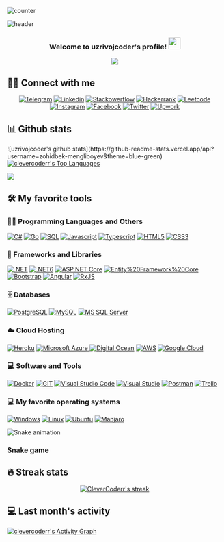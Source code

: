 ![counter](https://en7ebf2hjrsnb2t.m.pipedream.net)
<!-- MORE https://github.com/alexandresanlim/Badges4-README.md-Profile -->
![header](https://capsule-render.vercel.app/api?type=waving&height=220&text=Mengliboyev%20Zohidbek%20Abduqodir%20o'g'li&desc=Full%20Stack%20.NET%20Developer%20&animation=fadeIn&fontSize=20&fontAlign=75&fontAlignY=38&descAlign=85&color=d0b0ff)


<h3 align="center">
    Welcome to uzrivojcoder's profile!
    <img src="https://media.giphy.com/media/hvRJCLFzcasrR4ia7z/giphy.gif" width="28">
</h3>

<!--ANIMATED WELCOME TEXT -->
<p align="center">
    <a href="https://github.com/CleverCoder/readme-typing-svg">
        <img
                src="https://readme-typing-svg.herokuapp.com/?lines=DotNet%20Engineer%20Developer;More%20than%20a%20year%20of%20experience;Always%20learning%20new%20things;%20A%20Self-confidence%20and%20self-motivated&center=true&width=380&height=45"></a>
</p>


## 🙋‍♂️ Connect with me

<!-- Badges template - https://github.com/zohidbek-mengliboyev -->
<p align="center">
    <a href="https://t.me/zohidbek_mengliboyev">
        <img alt="Telegram"
             src="https://img.shields.io/badge/Telegram-2CA5E0?style=for-the-badge&logo=telegram&logoColor=white"></a>
    <a href="https://www.linkedin.com/in/zohidbek-mengliboyev/">
        <img alt="Linkedin"
             src="https://img.shields.io/badge/LinkedIn-0077B5?style=for-the-badge&logo=linkedin&logoColor=white"></a>
    <a href="https://stackoverflow.com/users/19146851/zohidbek-mengliboyev">
        <img alt="Stackowerflow"
             src="https://img.shields.io/badge/Stack_Overflow-FE7A16?style=for-the-badge&logo=stack-overflow&logoColor=white"></a>
     <a href="https://www.hackerrank.com/uzrivojcoder">
        <img alt="Hackerrank"
             src="https://img.shields.io/badge/-Hackerrank-2EC866?style=for-the-badge&logo=HackerRank&logoColor=white"></a>
    <a href="https://leetcode.com/uzrivojcoder/">
        <img alt="Leetcode"
             src="https://img.shields.io/badge/-LeetCode-FFA116?style=for-the-badge&logo=LeetCode&logoColor=black"></a>
    <a href="https://www.instagram.com/zohidbek_mengliboyev/">
        <img alt="Instagram"
             src="https://img.shields.io/badge/Instagram-E4405F?style=for-the-badge&logo=instagram&logoColor=white"></a>
    <a href="https://www.facebook.com/profile.php?id=100070109226282">
        <img alt="Facebook"
             src="https://img.shields.io/badge/Facebook-1877F2?style=for-the-badge&logo=facebook&logoColor=white"></a>
    <a href="https://twitter.com/uzrivojcoder">
        <img alt="Twitter"
             src="https://img.shields.io/badge/Twitter-1DA1F2?style=for-the-badge&logo=twitter&logoColor=white"></a>
    <a href="https://www.upwork.com/freelancers/~015a2a3630b59b5642">
        <img alt="Upwork"
             src="https://img.shields.io/badge/UpWork-6FDA44?style=for-the-badge&logo=Upwork&logoColor=white"></a>      
</p>

## 📊 Github stats
<p>
    ![uzrivojcoder's github stats](https://github-readme-stats.vercel.app/api?username=zohidbek-mengliboyev&theme=blue-green)
  <a align="center" href="https://denvercoder1-github-readme-stats.vercel.app/api/top-langs/?username=clevercoderr&langs_count=8&layout=compact&theme=react&hide_border=true&bg_color=1F222E&title_color=F85D7F&icon_color=F8D866">
    <img alt="clevercoderr's Top Languages" src="https://denvercoder1-github-readme-stats.vercel.app/api/top-langs/?username=clevercoderr&langs_count=8&layout=compact&theme=react&hide_border=true&bg_color=1F222E&title_color=F85D7F&icon_color=F8D866" /></a>
</p>

<p>
  <a align="center" href="https://github.com/ryo-ma/github-profile-trophy">
    <img src="https://github-profile-trophy.vercel.app/?username=clevercoderr&theme=monokai&column=8&no-frame=true&no-bg=true">
  </a>
</p>

## 🛠 My favorite tools

### 👨‍💻 Programming Languages and Others
<p>
    <a href="#">
        <img alt="C#"
             src="https://img.shields.io/badge/csharp-%2300599C.svg?style=for-the-badge&logo=csharp&logoColor=white"></a>
    <a href="#">
        <img alt="Go"
             src="https://img.shields.io/badge/Go-00ADD8?style=for-the-badge&logo=go&logoColor=white"/></a>
    <a href="#">
        <img alt="SQL"
             src="https://img.shields.io/badge/SQL%20-%23025E8C.svg?style=for-the-badge&logo=amazon-dynamodb&logoColor=white"></a>
    <a href="#">
        <img alt="Javascript"
             src="https://img.shields.io/badge/JavaScript-323330?style=for-the-badge&logo=javascript&logoColor=F7DF1E"/></a>
    <a href="#">
        <img alt="Typescript"
             src="https://img.shields.io/badge/TypeScript-007ACC?style=for-the-badge&logo=typescript&logoColor=white"/></a>
    <a href="#">
        <img alt="HTML5"
             src="https://img.shields.io/badge/html5-%23E34F26.svg?style=for-the-badge&logo=html5&logoColor=white"></a>
    <a href="#">
        <img alt="CSS3"
             src="https://img.shields.io/badge/css3-%231572B6.svg?style=for-the-badge&logo=css3&logoColor=white"></a>
</p>


### 🧰 Frameworks and Libraries

<p>
    <a href="#">
        <img alt=".NET"
             src="https://img.shields.io/badge/.NET-5C2D91?style=for-the-badge&logo=.net&logoColor=white"></a>
    <a href="#">
        <img alt=".NET6"
             src="https://img.shields.io/badge/.NET6-%23150458.svg?style=for-the-badge&logo=.NET6&logoColor=white"></a>
    <a href="#">
        <img alt="ASP.NET Core"
             src="https://img.shields.io/badge/ASP.NET CORE-%23EE4C2C.svg?style=for-the-badge&logo=ASP.NET Core&logoColor=white"/></a>
    <a href="#">
        <img alt="Entity%20Framework%20Core"
             src="https://img.shields.io/badge/Entity%20Fraemwork-092E20?style=for-the-badge&logo=Entity%20Framework&logoColor=green"></a>
    <a href="#">
        <img alt="Bootstrap"
             src="https://img.shields.io/badge/Bootstrap-563D7C?style=for-the-badge&logo=bootstrap&logoColor=white"/></a>
    <a href="#">
        <img alt="Angular"
             src="https://img.shields.io/badge/Angular-DD0031?style=for-the-badge&logo=angular&logoColor=white"/></a>
    <a href="#">
        <img alt="RxJS"
             src="https://img.shields.io/badge/rxjs-%23B7178C.svg?style=for-the-badge&logo=reactivex&logoColor=white"/></a>
</p>

### 🗄 Databases

<p>
    <a href="#">
        <img alt="PostgreSQL"
             src="https://img.shields.io/badge/PostgreSQL-316192?style=for-the-badge&logo=postgresql&logoColor=white"/></a>
    <a href="#">
        <img alt="MySQL"
             src="https://img.shields.io/badge/MySQL-00000F?style=for-the-badge&logo=mysql&logoColor=white"/></a>
    <a href="#">
        <img alt="MS SQL Server"
             src="https://img.shields.io/badge/Microsoft_SQL_Server-CC2927?style=for-the-badge&logo=microsoft-sql-server&logoColor=white"/></a>
</p>

### ☁️ Cloud Hosting
<p>
    <a href="#">
        <img alt="Heroku"
             src="https://img.shields.io/badge/heroku-%23430098.svg?style=for-the-badge&logo=heroku&logoColor=white"/></a>
    <a href="#">
        <img alt="Microsoft Azure"
             src="https://img.shields.io/badge/microsoft%20azure-0089D6?style=for-the-badge&logo=microsoft-azure&logoColor=white"/>
    </a>
    <a href="#">
        <img alt="Digital Ocean"
             src="https://img.shields.io/badge/Digital_Ocean-0080FF?style=for-the-badge&logo=DigitalOcean&logoColor=white"></a>
    <a href="#">
        <img alt="AWS"
             src="https://img.shields.io/badge/Amazon_AWS-FF9900?style=for-the-badge&logo=amazonaws&logoColor=white"></a>
    <a href="#">
        <img alt="Google Cloud"
             src="https://img.shields.io/badge/Google_Cloud-4285F4?style=for-the-badge&logo=google-cloud&logoColor=white"></a>
    <a href="#"><img alt="" src=""></a>
    <a href="#"><img alt="" src=""></a>
    <a href="#"><img alt="" src=""></a>
    <a href="#"><img alt="" src=""></a>
</p>

### 💻 Software and Tools
<p>
    <a href="#">
        <img alt="Docker"
             src="https://img.shields.io/badge/Docker-2CA5E0?style=for-the-badge&logo=docker&logoColor=white"></a>
    <a href="#">
        <img alt="GIT"
             src="https://img.shields.io/badge/Git-F05032?style=for-the-badge&logo=git&logoColor=white"></a>
    <a href="#">
        <img alt="Visual Studio Code"
             src="https://img.shields.io/badge/Visual_Studio_Code-0078D4?style=for-the-badge&logo=visual%20studio%20code&logoColor=white"></a>
    <a href="#">
        <img alt="Visual Studio"
             src="https://img.shields.io/badge/Visual_Studio-5C2D91?style=for-the-badge&logo=visual%20studio&logoColor=white"></a>
    <a href="#">
        <img alt="Postman"
             src="https://img.shields.io/badge/Postman-FF6C37?style=for-the-badge&logo=Postman&logoColor=white"></a>
    <a href="#">
        <img alt="Trello"
             src="https://img.shields.io/badge/Trello-%23026AA7.svg?style=for-the-badge&logo=Trello&logoColor=white"></a>
</p>

### 💻 My favorite operating systems
<p>
    <a href="#"><img alt="Windows"
                     src="https://img.shields.io/badge/Windows-0078D6?style=for-the-badge&logo=windows&logoColor=white"></a>
    <a href="#"><img alt="Linux"
                     src="https://img.shields.io/badge/Linux-FCC624?style=for-the-badge&logo=linux&logoColor=black"></a>
    <a href="#"><img alt="Ubuntu"
                     src="https://img.shields.io/badge/Ubuntu-E95420?style=for-the-badge&logo=ubuntu&logoColor=white"></a>
    <a href="#"><img alt="Manjaro"
                     src="https://img.shields.io/badge/manjaro-35BF5C?style=for-the-badge&logo=manjaro&logoColor=white"></a>
</p>

![Snake animation](https://github.com/thepiyushmalhotra/thepiyushmalhotra/blob/output/github-contribution-grid-snake.svg)
### Snake game
    
## 🔥 Streak stats

<!-- GitHub Readme Streak Stats - https://github.com/clevercoderr/github-readme-streak-stats -->
<p align="center">
  <a href="#">
    <img title="🔥 Streak stats" alt="CleverCoderr's streak" src="https://github-readme-streak-stats.herokuapp.com/?user=clevercoderr&theme=monokai-metallian&hide_border=true"/>
  </a>
</p>

## 💻 Last month's activity
<!-- https://github.com/clevercoderr/github-readme-activity-graph -->
<a href=""><img alt="clevercoderr's Activity Graph" src="https://activity-graph.herokuapp.com/graph?username=clevercoderr&bg_color=1F222E&color=F8D866&line=F85D7F&point=FFFFFF&hide_border=true" /></a>
